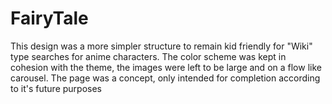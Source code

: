 # FairyTale
This design was a more simpler structure to remain kid friendly for "Wiki" type searches for anime characters. The color scheme was kept in cohesion with the theme, the images were left to be large and on a flow like carousel. The page was a concept, only intended for completion according to it's future purposes
